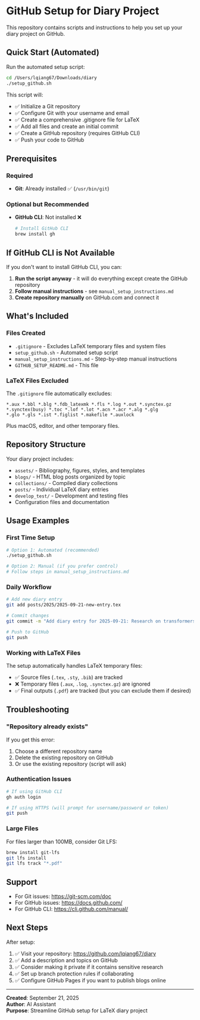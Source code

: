 # GitHub Setup for Diary Project

This repository contains scripts and instructions to help you set up your diary project on GitHub.

## Quick Start (Automated)

Run the automated setup script:

```bash
cd /Users/lqiang67/Downloads/diary
./setup_github.sh
```

This script will:
- ✅ Initialize a Git repository
- ✅ Configure Git with your username and email
- ✅ Create a comprehensive .gitignore file for LaTeX
- ✅ Add all files and create an initial commit
- ✅ Create a GitHub repository (requires GitHub CLI)
- ✅ Push your code to GitHub

## Prerequisites

### Required
- **Git**: Already installed ✅ (`/usr/bin/git`)

### Optional but Recommended  
- **GitHub CLI**: Not installed ❌
  ```bash
  # Install GitHub CLI
  brew install gh
  ```

## If GitHub CLI is Not Available

If you don't want to install GitHub CLI, you can:

1. **Run the script anyway** - it will do everything except create the GitHub repository
2. **Follow manual instructions** - see `manual_setup_instructions.md`
3. **Create repository manually** on GitHub.com and connect it

## What's Included

### Files Created
- `.gitignore` - Excludes LaTeX temporary files and system files
- `setup_github.sh` - Automated setup script
- `manual_setup_instructions.md` - Step-by-step manual instructions
- `GITHUB_SETUP_README.md` - This file

### LaTeX Files Excluded
The `.gitignore` file automatically excludes:
```
*.aux *.bbl *.blg *.fdb_latexmk *.fls *.log *.out *.synctex.gz
*.synctex(busy) *.toc *.lof *.lot *.acn *.acr *.alg *.glg
*.glo *.gls *.ist *.figlist *.makefile *.auxlock
```

Plus macOS, editor, and other temporary files.

## Repository Structure

Your diary project includes:
- `assets/` - Bibliography, figures, styles, and templates
- `blogs/` - HTML blog posts organized by topic
- `collections/` - Compiled diary collections
- `posts/` - Individual LaTeX diary entries
- `develop_test/` - Development and testing files
- Configuration files and documentation

## Usage Examples

### First Time Setup
```bash
# Option 1: Automated (recommended)
./setup_github.sh

# Option 2: Manual (if you prefer control)
# Follow steps in manual_setup_instructions.md
```

### Daily Workflow
```bash
# Add new diary entry
git add posts/2025/2025-09-21-new-entry.tex

# Commit changes
git commit -m "Add diary entry for 2025-09-21: Research on transformers"

# Push to GitHub
git push
```

### Working with LaTeX Files
The setup automatically handles LaTeX temporary files:
- ✅ Source files (`.tex`, `.sty`, `.bib`) are tracked
- ❌ Temporary files (`.aux`, `.log`, `.synctex.gz`) are ignored
- ✅ Final outputs (`.pdf`) are tracked (but you can exclude them if desired)

## Troubleshooting

### "Repository already exists"
If you get this error:
1. Choose a different repository name
2. Delete the existing repository on GitHub
3. Or use the existing repository (script will ask)

### Authentication Issues
```bash
# If using GitHub CLI
gh auth login

# If using HTTPS (will prompt for username/password or token)
git push
```

### Large Files
For files larger than 100MB, consider Git LFS:
```bash
brew install git-lfs
git lfs install
git lfs track "*.pdf"
```

## Support

- For Git issues: https://git-scm.com/doc
- For GitHub issues: https://docs.github.com/
- For GitHub CLI: https://cli.github.com/manual/

## Next Steps

After setup:
1. ✅ Visit your repository: https://github.com/lqiang67/diary
2. ✅ Add a description and topics on GitHub
3. ✅ Consider making it private if it contains sensitive research
4. ✅ Set up branch protection rules if collaborating
5. ✅ Configure GitHub Pages if you want to publish blogs online

---

**Created**: September 21, 2025  
**Author**: AI Assistant  
**Purpose**: Streamline GitHub setup for LaTeX diary project

